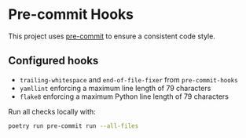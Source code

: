 # Pre-commit Hooks

This project uses [pre-commit](https://pre-commit.com/) to ensure a consistent
code style.

## Configured hooks

- `trailing-whitespace` and `end-of-file-fixer` from `pre-commit-hooks`
- `yamllint` enforcing a maximum line length of 79 characters
- `flake8` enforcing a maximum Python line length of 79 characters

Run all checks locally with:

```bash
poetry run pre-commit run --all-files
```
